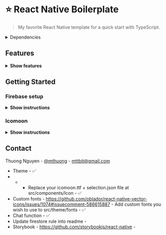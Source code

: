 # ⭐ React Native Boilerplate

> My favorite React Native template for a quick start with TypeScript.

<!-- Dependencies -->
<details close>
  <summary>Dependencies</summary>
  <ul>
    <li>
      <a href="https://github.com/luggit/react-native-config">React Native Config</a>
    </li>
    <li>
      <a href="https://reactnavigation.org/docs/getting-started">React Navigation v5</a>
    </li>
    <li>
      <a href="https://github.com/infinitered/reactotron">Reactotron</a>
    </li>
    <li>
      <a href="https://redux-toolkit.js.org/">Redux toolkit</a>
    </li>
    <li>
      <a href="https://rnfirebase.io/">Firebase Crashlytics</a>
    </li>
    <li>
      <a href="https://github.com/axios/axios">Axios</a>
    </li>
    <li>
      <a href="https://github.com/DylanVann/react-native-fast-image">React Native Fast Image</a>
    </li>
    <li>
      <a href="https://github.com/tleunen/babel-plugin-module-resolver#readme">Module Resolver</a>
    </li>
    <li>
      <a href="https://github.com/stefalda/ReactNativeLocalization">Localize the ReactNative interface</a>
    </li>
    <li>
      <a href="https://github.com/formium/formik">Formik Build forms in React, without the tears</a>
    </li>
    <li>
      <a href="https://github.com/maphongba008/rn-scaled-sheet">React Native multi screen size support</a>
    </li>
    <li>
      <a href="https://icomoon.io/">Icomoon</a>
    </li>
  </ul>
</details>

## Features

<details close><summary><b>Show features</b></summary>
  
|             🇻🇳             |     🔰 Status     |
| -------------------------- | :----------------: |
| Navigation                 |         ✅        |
| Login - Sign up            |         ✅        |
| Authenticaion flows        |         ✅        |
| Them                       |         ✅        |
| Localization               |         ✅        |
| Custom fonts               |         ✅        |
| Localization               |         ✅        |

</details>

<!-- GETTING STARTED -->
## Getting Started

### Firebase setup

<details close><summary><b>Show instructions</b></summary>

* iOS
  
  Add GoogleService-Info.plist for each environment 
  
  ```sh
  ios/<project>/Firebase
  ```
 
* Android

  Add google-service.json for each environment
  
  ```sh
  android/app/firebase
  ```
  
</details>
  
### Icomoon

<details close><summary><b>Show instructions</b></summary>
  
1. Get iconmoon font at [https://icomoon.io/app/#/select](https://icomoon.io/app/#/select)
2. Select icons you need for your project

   ![image](https://user-images.githubusercontent.com/1086057/117854342-9abe8780-b2b3-11eb-8920-13f5879d10dd.png)

3. Download & extract font file

4. Copy into `src/components/Icon`

   ![image](https://user-images.githubusercontent.com/1086057/117854660-e709c780-b2b3-11eb-8bfb-9cb6a8aa1b05.png)

5. Update icon types

  ```sh
  yarn icons
  ```

6. Update font on Android + iOS

  ```sh
  npx react-native link
  ```

</details>

<!-- CONTACT -->
## Contact

Thuong Nguyen - [@mthuong](https://twitter.com/mthuong) - mttbit@gmail.com

- Theme - ✅
-  -  - Replace your icomoon.ttf + selection.json file at src/components/Icon - ✅
- Custom fonts - https://github.com/oblador/react-native-vector-icons/issues/1074#issuecomment-586615887 - Add custom fonts you wish to use to src/theme/fonts - ✅
- Chat function - ✅
- Update firestore rule into readme -
- Storybook - https://github.com/storybookjs/react-native -
